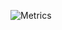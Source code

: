 ![Metrics](https://metrics.lecoq.io/yonycalsin?template=terminal&isocalendar=1&followup=1&languages=1&pagespeed=1&stars=1&tweets=1&pagespeed.detailed=false&pagespeed.screenshot=false&isocalendar.duration=half-year&tweets.limit=2&stars.limit=4&config.timezone=America%2FLima)
